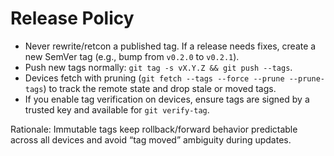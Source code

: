 # Release Policy

- Never rewrite/retcon a published tag. If a release needs fixes, create a new SemVer tag (e.g., bump from `v0.2.0` to `v0.2.1`).
- Push new tags normally: `git tag -s vX.Y.Z && git push --tags`.
- Devices fetch with pruning (`git fetch --tags --force --prune --prune-tags`) to track the remote state and drop stale or moved tags.
- If you enable tag verification on devices, ensure tags are signed by a trusted key and available for `git verify-tag`.

Rationale: Immutable tags keep rollback/forward behavior predictable across all devices and avoid “tag moved” ambiguity during updates.


